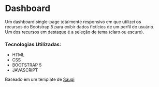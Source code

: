 # Dashboard

Um dashboard single-page totalmente responsivo em que utilizei os recursos do Bootstrap 5 para exibir dados fictícios de um perfil de usuário. Um dos recursos em destaque é a seleção de tema (claro ou escuro).

### Tecnologias Utilizadas:
<ul>
    <li>HTML</li>
    <li>CSS</li>
    <li>BOOTSTRAP 5</li>
    <li>JAVASCRIPT</li>
</ul> 

Baseado em um template de <a href="https://saugi.me/">Saugi</a>
